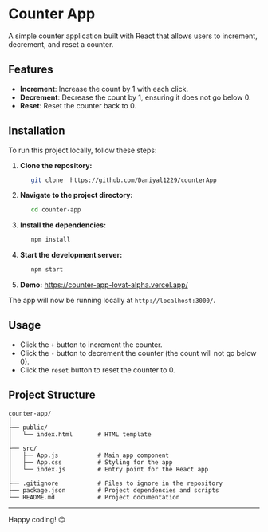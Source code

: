 
# Counter App

A simple counter application built with React that allows users to increment, decrement, and reset a counter.

## Features

- **Increment**: Increase the count by 1 with each click.
- **Decrement**: Decrease the count by 1, ensuring it does not go below 0.
- **Reset**: Reset the counter back to 0.

## Installation

To run this project locally, follow these steps:

1. **Clone the repository:**
   ```bash
      git clone  https://github.com/Daniyal1229/counterApp
   ```

2. **Navigate to the project directory:**
   ```bash
      cd counter-app
   ```

3. **Install the dependencies:**
   ```bash
      npm install
   ```

4. **Start the development server:**
   ```bash
      npm start

5. **Demo:**
      https://counter-app-lovat-alpha.vercel.app/

The app will now be running locally at `http://localhost:3000/`.

## Usage

- Click the `+` button to increment the counter.
- Click the `-` button to decrement the counter (the count will not go below 0).
- Click the `reset` button to reset the counter to 0.

## Project Structure

```plaintext
counter-app/
│
├── public/
│   └── index.html       # HTML template
│
├── src/
│   ├── App.js           # Main app component
│   ├── App.css          # Styling for the app
│   └── index.js         # Entry point for the React app
│
├── .gitignore           # Files to ignore in the repository
├── package.json         # Project dependencies and scripts
└── README.md            # Project documentation
```


---

Happy coding! 😊
